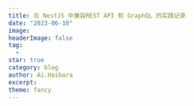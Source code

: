 ```yaml
---
title: 在 NestJS 中兼容REST API 和 GraphQL 的实践记录
date: "2023-06-10"
image: 
headerImage: false
tag:
  -
star: true
category: blog
author: Ai.Haibara
excerpt: 
theme: fancy
---
```

